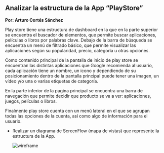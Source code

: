 ## Analizar la estructura de la App “PlayStore”

**Por: Arturo Cortés Sánchez**

Play store tiene una estructura de dashboard en la que en la parte superior se encuentra el buscador de elementos, que permite buscar aplicaciones, películas o libros por palabras clave. Debajo de la barra de búsqueda se encuentra un menú de filtrado básico, que permite visualizar las aplicaciones según su popularidad, precio, categoría u otras opciones.

Como contenido principal de la pantalla de inicio de play store se encuentran las distintas aplicaciones que Google recomienda al usuario, cada aplicación tiene un nombre, un icono y dependiendo de su posicionamiento dentro de la pantalla principal puede tener una imagen, un vídeo y/o una o varias etiquetas de categoría.

En la parte inferior de la pagina principal se encuentra una barra de navegación que permite decidir que producto se va a ver: aplicaciones, juegos, películas o libros.

Finalmente play store cuenta con un menú lateral en el que se agrupan todas las opciones de la cuenta, así como algo de información para el usuario.



* Realizar un diagrama de ScreenFlow (mapa de vistas) que represente la estructura de la App.

  

  ![wireframe](/home/arturo/Escritorio/DES/wireframe.png)